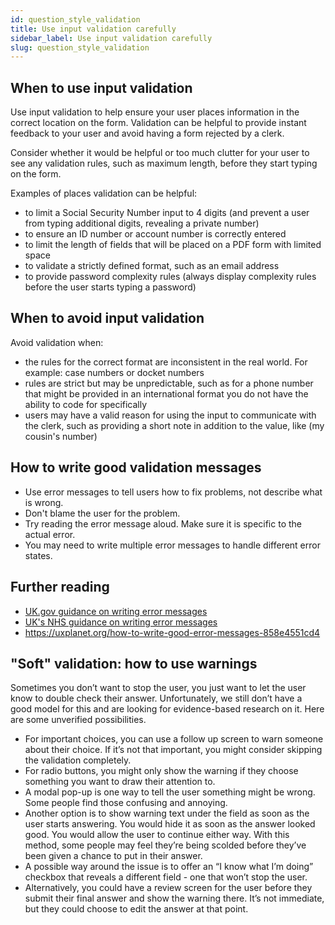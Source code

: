 ```yaml
---
id: question_style_validation
title: Use input validation carefully
sidebar_label: Use input validation carefully
slug: question_style_validation
---
```


## When to use input validation

Use input validation to help ensure your user places information in the correct
location on the form. Validation can be helpful to provide instant feedback
to your user and avoid having a form rejected by a clerk.

Consider whether it would be helpful or too much clutter for your user to see
any validation rules, such as maximum length, before they start typing on the
form.

Examples of places validation can be helpful:

* to limit a Social Security Number input to 4 digits (and prevent 
  a user from typing additional digits, revealing a private number)
* to ensure an ID number or account number is correctly entered  
* to limit the length of fields that will be placed on a PDF form
  with limited space
* to validate a strictly defined format, such as an email address
* to provide password complexity rules (always display complexity 
  rules before the user starts typing a password)

## When to avoid input validation

Avoid validation when:

* the rules for the correct format are inconsistent in the real world. For example: 
  case numbers or docket numbers
* rules are strict but may be unpredictable, such as for a phone number that
  might be provided in an international format you do not have the ability to
  code for specifically
* users may have a valid reason for using the input to communicate with the clerk,
  such as providing a short note in addition to the value, like (my cousin's number)

## How to write good validation messages

* Use error messages to tell users how to fix problems, not describe what is wrong.
* Don't blame the user for the problem.
* Try reading the error message aloud. Make sure it is specific to the actual error.
* You may need to write multiple error messages to handle different error states.

## Further reading
* [UK.gov guidance on writing error messages](https://design-system.service.gov.uk/components/error-message/#be-clear-and-concise)
* [UK's NHS guidance on writing error messages](https://service-manual.nhs.uk/design-system/components/error-message)
* https://uxplanet.org/how-to-write-good-error-messages-858e4551cd4

## "Soft" validation: how to use warnings

Sometimes you don’t want to stop the user, you just want to let the user know to double check their answer. Unfortunately, we still don’t have a good model for this and are looking for evidence-based research on it. Here are some unverified possibilities.

* For important choices, you can use a follow up screen to warn someone about their choice. If it’s not that important, you might consider skipping the validation completely.
* For radio buttons, you might only show the warning if they choose something you want to draw their attention to.
* A modal pop-up is one way to tell the user something might be wrong. Some people find those confusing and annoying.
* Another option is to show warning text under the field as soon as the user starts answering. You would hide it as soon as the answer looked good. You would allow the user to continue either way. With this method, some people may feel they’re being scolded before they’ve been given a chance to put in their answer.
* A possible way around the issue is to offer an “I know what I’m doing” checkbox that reveals a different field - one that won’t stop the user.
* Alternatively, you could have a review screen for the user before they submit their final answer and show the warning there. It’s not immediate, but they could choose to edit the answer at that point.
